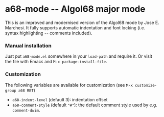 # a68-mode -- Algol68 major mode

This is an improved and modernised version of the Algol68 mode by Jose
E. Marchesi.  It fully supports automatic indentation and font locking
(i.e. syntax highlighting -- comments included).


### Manual installation

Just put `a68-mode.el` somewhere in your `load-path` and require it.
Or visit the file with Emacs and `M-x package-install-file`.


### Customization

The following variables are available for customization (see `M-x
customize-group a68 RET`)

 * `a68-indent-level` (default 3): indentation offset
 * `a68-comment-style` (default `"#"`): the default comment style used
   by e.g. `comment-dwim`.

